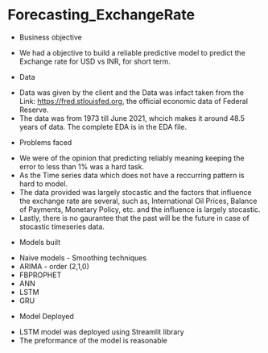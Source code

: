 # Forecasting_ExchangeRate

* Business objective
 - We had a objective to build a reliable predictive model to predict the Exchange rate for USD vs INR, for short term. 

* Data
 - Data was given by the client and the Data was infact taken from the Link: https://fred.stlouisfed.org, the official economic data of Federal Reserve.
 - The data was from 1973 till June 2021, whcich makes it around 48.5 years of data. The complete EDA is in the EDA file.
 
* Problems faced
 - We were of the opinion that predicting reliably meaning keeping the error to less than 1% was a hard task. 
 - As the Time series data which does not have a reccurring pattern is hard to model.
 - The data provided was largely stocastic and the factors that influence the exchange rate are several, such as, International Oil Prices, Balance of Payments, Monetary Policy, etc. and the influence is largely stocastic.
 - Lastly, there is no gaurantee that the past will be the future in case of stocastic timeseries data.
 
* Models built
 - Naive models - Smoothing techniques
 - ARIMA - order (2,1,0)
 - FBPROPHET 
 - ANN
 - LSTM
 - GRU
 
* Model Deployed
 - LSTM model was deployed using Streamlit library
 - The preformance of the model is reasonable
